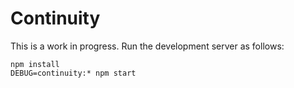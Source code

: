 # Continuity

This is a work in progress. Run the development server as follows:

    npm install
    DEBUG=continuity:* npm start
